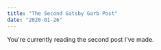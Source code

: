 ```yaml
---
title: "The Second Gatsby Garb Post"
date: "2020-01-26"
---
```


You're currently reading the second post I've made. 